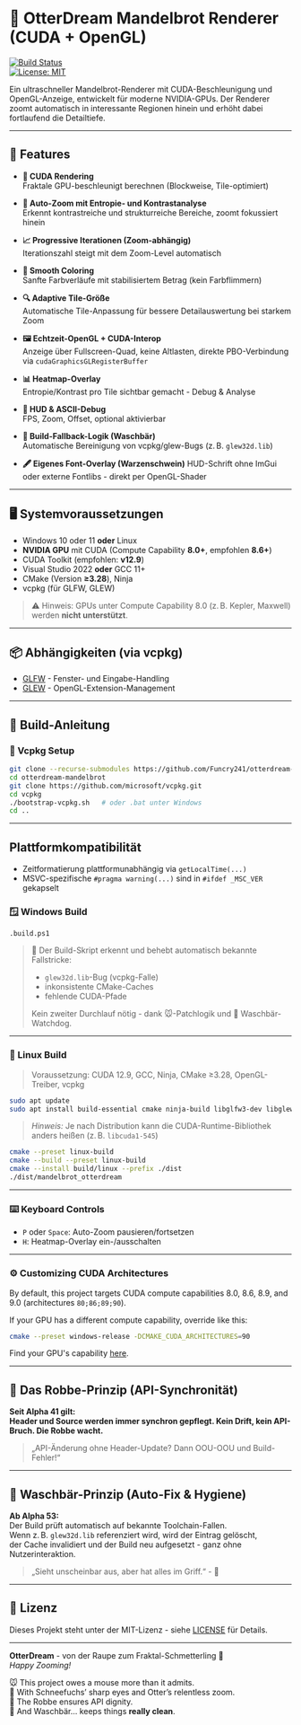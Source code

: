<!-- Datei: README.md -->
<!-- Zeilen: 159 -->
<!-- 🐭 Maus-Kommentar: README für Alpha 53.2 - Waschbär integriert, GLEW-Fallback entschärft, CI-ready, Patchsystem dokumentiert. Schneefuchs sagt: „Erst putzen, dann patchen.“ -->

# 🦦 OtterDream Mandelbrot Renderer (CUDA + OpenGL)

[![Build Status](https://github.com/Funcry241/otterdream-mandelbrot/actions/workflows/ci.yml/badge.svg)](https://github.com/Funcry241/otterdream-mandelbrot/actions/workflows/ci.yml)  
[![License: MIT](https://img.shields.io/badge/License-MIT-yellow.svg)](LICENSE)

Ein ultraschneller Mandelbrot-Renderer mit CUDA-Beschleunigung und OpenGL-Anzeige, entwickelt für moderne NVIDIA-GPUs. Der Renderer zoomt automatisch in interessante Regionen hinein und erhöht dabei fortlaufend die Detailtiefe.

---

## 🧠 Features

- **🚀 CUDA Rendering**  
  Fraktale GPU-beschleunigt berechnen (Blockweise, Tile-optimiert)

- **🎯 Auto-Zoom mit Entropie- und Kontrastanalyse**  
  Erkennt kontrastreiche und strukturreiche Bereiche, zoomt fokussiert hinein

- **📈 Progressive Iterationen (Zoom-abhängig)**  
  Iterationszahl steigt mit dem Zoom-Level automatisch

- **🎨 Smooth Coloring**  
  Sanfte Farbverläufe mit stabilisiertem Betrag (kein Farbflimmern)

- **🔍 Adaptive Tile-Größe**  
  Automatische Tile-Anpassung für bessere Detailauswertung bei starkem Zoom

- **🖼️ Echtzeit-OpenGL + CUDA-Interop**  
  Anzeige über Fullscreen-Quad, keine Altlasten, direkte PBO-Verbindung via `cudaGraphicsGLRegisterBuffer`

- **📊 Heatmap-Overlay**  
  Entropie/Kontrast pro Tile sichtbar gemacht - Debug & Analyse

- **🧰 HUD & ASCII-Debug**  
  FPS, Zoom, Offset, optional aktivierbar

- **🦝 Build-Fallback-Logik (Waschbär)**  
  Automatische Bereinigung von vcpkg/glew-Bugs (z. B. `glew32d.lib`)

- **🖋️ Eigenes Font-Overlay (Warzenschwein)**
  HUD-Schrift ohne ImGui oder externe Fontlibs - direkt per OpenGL-Shader

---

## 🖥️ Systemvoraussetzungen

- Windows 10 oder 11 **oder** Linux
- **NVIDIA GPU** mit CUDA (Compute Capability **8.0+**, empfohlen **8.6+**)
- CUDA Toolkit (empfohlen: **v12.9**)
- Visual Studio 2022 **oder** GCC 11+
- CMake (Version **≥3.28**), Ninja
- vcpkg (für GLFW, GLEW)

> ⚠️ Hinweis: GPUs unter Compute Capability 8.0 (z. B. Kepler, Maxwell) werden **nicht unterstützt**.

---

## 📦 Abhängigkeiten (via vcpkg)

- [GLFW](https://www.glfw.org/) - Fenster- und Eingabe-Handling  
- [GLEW](http://glew.sourceforge.net/) - OpenGL-Extension-Management  

---

## 🔧 Build-Anleitung

### 📁 Vcpkg Setup

```bash
git clone --recurse-submodules https://github.com/Funcry241/otterdream-mandelbrot.git
cd otterdream-mandelbrot
git clone https://github.com/microsoft/vcpkg.git
cd vcpkg
./bootstrap-vcpkg.sh   # oder .bat unter Windows
cd ..
```

---

## Plattformkompatibilität

- Zeitformatierung plattformunabhängig via `getLocalTime(...)`
- MSVC-spezifische `#pragma warning(...)` sind in `#ifdef _MSC_VER` gekapselt

### 🪟 Windows Build

```powershells
.build.ps1
```

> 🧼 Der Build-Skript erkennt und behebt automatisch bekannte Fallstricke:
>
> - `glew32d.lib`-Bug (vcpkg-Falle)  
> - inkonsistente CMake-Caches  
> - fehlende CUDA-Pfade  
>  
> Kein zweiter Durchlauf nötig - dank 🐭-Patchlogik und 🦝 Waschbär-Watchdog.

---

### 🐧 Linux Build

> Voraussetzung: CUDA 12.9, GCC, Ninja, CMake ≥3.28, OpenGL-Treiber, vcpkg

```bash
sudo apt update
sudo apt install build-essential cmake ninja-build libglfw3-dev libglew-dev libxmu-dev libxi-dev libglu1-mesa-dev xorg-dev pkg-config libcuda1-525  # oder libcuda1-545, je nach Treiberversion
```

> *Hinweis:* Je nach Distribution kann die CUDA-Runtime-Bibliothek anders heißen (z. B. `libcuda1-545`)

```bash
cmake --preset linux-build
cmake --build --preset linux-build
cmake --install build/linux --prefix ./dist
./dist/mandelbrot_otterdream
```

---

### ⌨️ Keyboard Controls

- `P` oder `Space`: Auto-Zoom pausieren/fortsetzen  
- `H`: Heatmap-Overlay ein-/ausschalten

---

### ⚙️ Customizing CUDA Architectures

By default, this project targets CUDA compute capabilities 8.0, 8.6, 8.9, and 9.0 (architectures `80;86;89;90`).

If your GPU has a different compute capability, override like this:

```bash
cmake --preset windows-release -DCMAKE_CUDA_ARCHITECTURES=90
```

Find your GPU's capability [here](https://developer.nvidia.com/cuda-gpus).

---

## 🌊 Das Robbe-Prinzip (API-Synchronität)

**Seit Alpha 41 gilt:**  
**Header und Source werden immer synchron gepflegt. Kein Drift, kein API-Bruch. Die Robbe wacht.**

> „API-Änderung ohne Header-Update? Dann OOU-OOU und Build-Fehler!“

---

## 🦝 Waschbär-Prinzip (Auto-Fix & Hygiene)

**Ab Alpha 53:**  
Der Build prüft automatisch auf bekannte Toolchain-Fallen.  
Wenn z. B. `glew32d.lib` referenziert wird, wird der Eintrag gelöscht,  
der Cache invalidiert und der Build neu aufgesetzt - ganz ohne Nutzerinteraktion.

> „Sieht unscheinbar aus, aber hat alles im Griff.“ - 🦝

---

## 📄 Lizenz

Dieses Projekt steht unter der MIT-Lizenz - siehe [LICENSE](LICENSE) für Details.

---

**OtterDream** - von der Raupe zum Fraktal-Schmetterling 🦋  
*Happy Zooming!*

🐭 This project owes a mouse more than it admits.  
🦊 With Schneefuchs’ sharp eyes and Otter’s relentless zoom.  
🦭 The Robbe ensures API dignity.  
🦝 And Waschbär… keeps things **really clean**.
